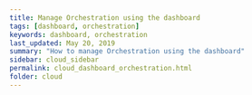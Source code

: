 ```yaml
---
title: Manage Orchestration using the dashboard
tags: [dashboard, orchestration]
keywords: dashboard, orchestration
last_updated: May 20, 2019
summary: "How to manage Orchestration using the dashboard"
sidebar: cloud_sidebar
permalink: cloud_dashboard_orchestration.html
folder: cloud
---
```


